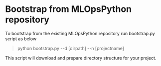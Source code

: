 # Bootstrap from MLOpsPython repository

To bootstrap from the existing MLOpsPython repository run bootstrap.py script as below
>python bootstrap.py --d [dirpath] --n [projectname]

This script will download and prepare directory structure for your project.  
